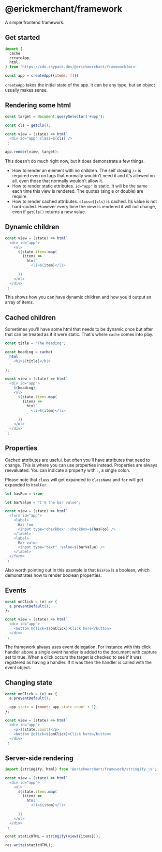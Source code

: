 # @erickmerchant/framework

A simple frontend framework.

## Get started

```javascript
import {
  cache
  createApp,
  html,
} from 'https://cdn.skypack.dev/@erickmerchant/framework?min'

const app = createApp({items: []})
```

`createApp` takes the initial state of the app. It can be any type, but an object usually makes sense.

## Rendering some html

```javascript
const target = document.querySelector('#app');

const cls = getCls();

const view = (state) => html`
  <div id="app" class=${cls} />
`;

app.render(view, target);
```

This doesn't do much right now, but it does demonstrate a few things.

- How to render an element with no children. The self closing `/>` is required even on tags that normally wouldn't need it and it's allowed on all, even those that normally wouldn't allow it.
- How to render static attributes. `id="app"` is static. It will be the same each time this view is rendered. The quotes (single or double) are require.
- How to render cached attributes. `class=${cls}` is cached. Its value is not hard-coded. However every time the view is rendered it will not change, even if `getCls()` returns a new value.

## Dynamic children

```javascript
const view = (state) => html`
  <div id="app">
    <ol>
      ${state.items.map(
        (item) =>
          html`
            <li>${item}</li>
          `
      )}
    </ol>
  </div>
`;
```

This shows how you can have dynamic children and how you'd output an array of items.

## Cached children

Sometimes you'll have some html that needs to be dynamic once but after that can be treated as if it were static. That's where `cache` comes into play.

```javascript
const title = 'The heading';

const heading = cache(
  html`
    <h1>${title}</h1>
  `
);

const view = (state) => html`
  <div id="app">
    ${heading}
    <ol>
      ${state.items.map(
        (item) =>
          html`
            <li>${item}</li>
          `
      )}
    </ol>
  </div>
`;
```

## Properties

Cached attributes are useful, but often you'll have attributes that need to change. This is where you can use properties instead. Properties are always reevaluated. You can indicate a property with `:`, a single colon.

Please note that `class` will get expanded to `className` and `for` will get expanded to `htmlFor`.

```javascript
let hasFoo = true;

let barValue = "I'm the bar value";

const view = (state) => html`
  <form id="app">
    <label>
      Has foo
      <input type="checkbox" :checkbox=${hasFoo} />
    </label>
    <label>
      Bar value
      <input type="text" :value=${barValue} />
    </label>
  </form>
`;
```

Also worth pointing out in this example is that `hasFoo` is a boolean, which demonstrates how to render boolean properties.

## Events

```javascript
const onClick = (e) => {
  e.preventDefault();
};

const view = (state) => html`
  <div id="app">
    <button @click=${onClick}>Click here</button>
  </div>
`;
```

The framework always uses event delegation. For instance with this click handler above a single event handler is added to the document with capture set to true. When a click occurs the target is checked to see if it was registered as having a handler. If it was then the handler is called with the event object.

## Changing state

```javascript
const onClick = (e) => {
  e.preventDefault();

  app.state = {count: app.state.count + 1};
};

const view = (state) => html`
  <div id="app">
    <p>${state.count}</p>
    <button @click=${onClick}>Click here</button>
  </div>
`;
```

## Server-side rendering

```javascript
import {stringify, html} from '@erickmerchant/framework/stringify.js';

const view = (state) => html`
  <div id="app">
    <ol>
      ${state.items.map(
        (item) =>
          html`
            <li>${item}</li>
          `
      )}
    </ol>
  </div>
`;

const staticHTML = stringify(view({items}));

res.write(staticHTML);
```
